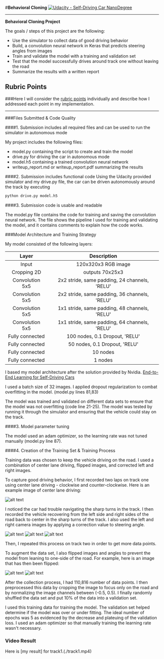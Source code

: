 #**Behavioral Cloning** 
[![Udacity - Self-Driving Car NanoDegree](https://s3.amazonaws.com/udacity-sdc/github/shield-carnd.svg)](http://www.udacity.com/drive)

---

**Behavioral Cloning Project**

The goals / steps of this project are the following:
* Use the simulator to collect data of good driving behavior
* Build, a convolution neural network in Keras that predicts steering angles from images
* Train and validate the model with a training and validation set
* Test that the model successfully drives around track one without leaving the road
* Summarize the results with a written report


[//]: # (Image References)

[image1]: ./examples/center.png "Center"
[image2]: ./examples/left.png "Left"
[image3]: ./examples/center1.png "Center Recovery"
[image4]: ./examples/right.png "Recovery Image"
[image5]: ./examples/original.png "Normal Image"
[image6]: ./examples/flipped.png "Flipped Image"

## Rubric Points
###Here I will consider the [rubric points](https://review.udacity.com/#!/rubrics/432/view) individually and describe how I addressed each point in my implementation.  

---
###Files Submitted & Code Quality

####1. Submission includes all required files and can be used to run the simulator in autonomous mode

My project includes the following files:
* model.py containing the script to create and train the model
* drive.py for driving the car in autonomous mode
* model.h5 containing a trained convolution neural network 
* writeup_report.md or writeup_report.pdf summarizing the results

####2. Submission includes functional code
Using the Udacity provided simulator and my drive.py file, the car can be driven autonomously around the track by executing 
```sh
python drive.py model.h5
```

####3. Submission code is usable and readable

The model.py file contains the code for training and saving the convolution neural network. 
The file shows the pipeline I used for training and validating the model, and it contains comments to explain how the code works.

###Model Architecture and Training Strategy

My model consisted of the following layers:

| Layer         		|     Description	        					| 
|:---------------------:|:---------------------------------------------:| 
| Input         		| 120x320x3 RGB image   						| 
| Cropping 2D	     	| outputs 70x25x3 								|
| Convolution 5x5     	| 2x2 stride, same padding, 24 channels, 'RELU'	|
| Convolution 5x5     	| 2x2 stride, same padding, 36 channels, 'RELU'	|
| Convolution 5x5     	| 1x1 stride, same padding, 48 channels, 'RELU'	|
| Convolution 5x5     	| 1x1 stride, same padding, 64 channels, 'RELU'	|
| Fully connected		| 100 nodes, 0.1 Dropout, 'RELU'				|
| Fully connected		| 50 nodes, 0.1 Dropout, 'RELU'       			|
| Fully connected		| 10 nodes      								|
| Fully connected		| 1 nodes      									|

I based my model architecture after the solution provided by Nvidia.
[End-to-End Learning for Self-Driving Cars](https://arxiv.org/abs/1604.07316)

I used a batch size of 32 images.
I applied dropout regularization to combat overfitting in the model. (model.py lines 81,83)

The model was trained and validated on different data sets to ensure that the model was not overfitting (code line 21-25). The model was tested by running it through the simulator and ensuring that the vehicle could stay on the track.

####3. Model parameter tuning

The model used an adam optimizer, so the learning rate was not tuned manually (model.py line 87).

####4. Creation of the Training Set & Training Process

Training data was chosen to keep the vehicle driving on the road.
I used a combination of center lane driving, flipped images, and corrected left and right images. 

To capture good driving behavior, I first recorded two laps on track one using center lane driving - clockwise and counter-clockwise. 
Here is an example image of center lane driving:

![alt text][image1]

I noticed the car had trouble navigating the sharp turns in the track. 
I then recorded the vehicle recovering from the left side and right sides of the road back to center in the sharp turns of the track.
I also used the left and right camera images by applying a correction value to steering angle. 

![alt text][image2]
![alt text][image3]
![alt text][image4]

Then, I repeated this process on track two in order to get more data points.

To augment the data set, I also flipped images and angles to prevent the model from leaning to one-side of the road.
For example, here is an image that has then been flipped:

![alt text][image5]
![alt text][image6]

After the collection process, I had 110,816 number of data points. 
I then preprocessed this data by cropping the image to focus only on the road and by normalizing the image channels between (-0.5, 0.5).
I finally randomly shuffled the data set and put 10% of the data into a validation set. 

I used this training data for training the model. The validation set helped determine if the model was over or under fitting. The ideal number of epochs was 5 as evidenced by the decrease and plateuing of the validation loss. I used an adam optimizer so that manually training the learning rate wasn't necessary.

### Video Result

Here is [my result] for track1.(./track1.mp4)